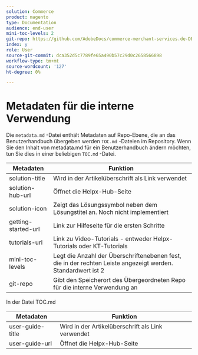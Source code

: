 ```yaml
---
solution: Commerce
product: magento
type: Documentation
audience: end-user
mini-toc-levels: 2
git-repo: https://github.com/AdobeDocs/commerce-merchant-services.de-DE
index: y
role: User
source-git-commit: dca352d5c7789fe65a490b57c29d0c2658566898
workflow-type: tm+mt
source-wordcount: '127'
ht-degree: 0%

---
```



# Metadaten für die interne Verwendung

Die `metadata.md` -Datei enthält Metadaten auf Repo-Ebene, die an das Benutzerhandbuch übergeben werden `TOC.md` -Dateien im Repository. Wenn Sie den Inhalt von metadata.md für ein Benutzerhandbuch ändern möchten, tun Sie dies in einer beliebigen `TOC.md` -Datei.

| Metadaten | Funktion |
|--- |--- |
| solution-title | Wird in der Artikelüberschrift als Link verwendet |
| solution-hub-url | Öffnet die Helpx-Hub-Seite |
| solution-icon | Zeigt das Lösungssymbol neben dem Lösungstitel an. Noch nicht implementiert |
| getting-started-url | Link zur Hilfeseite für die ersten Schritte |
| tutorials-url | Link zu Video-Tutorials - entweder Helpx-Tutorials oder KT-Tutorials |
| mini-toc-levels | Legt die Anzahl der Überschriftenebenen fest, die in der rechten Leiste angezeigt werden. Standardwert ist 2 |
| git-repo | Gibt den Speicherort des Übergeordneten Repo für die interne Verwendung an |

In der Datei TOC.md

| Metadaten | Funktion |
|--- |--- |
| user-guide-title | Wird in der Artikelüberschrift als Link verwendet |
| user-guide-url | Öffnet die Helpx-Hub-Seite |
